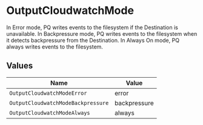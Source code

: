 # OutputCloudwatchMode

In Error mode, PQ writes events to the filesystem if the Destination is unavailable. In Backpressure mode, PQ writes events to the filesystem when it detects backpressure from the Destination. In Always On mode, PQ always writes events to the filesystem.


## Values

| Name                               | Value                              |
| ---------------------------------- | ---------------------------------- |
| `OutputCloudwatchModeError`        | error                              |
| `OutputCloudwatchModeBackpressure` | backpressure                       |
| `OutputCloudwatchModeAlways`       | always                             |